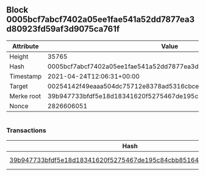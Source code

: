 ## Block 0005bcf7abcf7402a05ee1fae541a52dd7877ea3d80923fd59af3d9075ca761f

Attribute | Value
--- | ---
Height | 35765
Hash | 0005bcf7abcf7402a05ee1fae541a52dd7877ea3d80923fd59af3d9075ca761f
Timestamp | 2021-04-24T12:06:31+00:00
Target | 00254142f49eaaa504dc75712e8378ad5316cbcead634704b3734b6271167cc4
Merke root | 39b947733bfdf5e18d18341620f5275467de195c84cbb85164806174e51ca7af
Nonce | 2826606051

```

```

### Transactions

Hash | Amount
--- | ---
[39b947733bfdf5e18d18341620f5275467de195c84cbb85164806174e51ca7af](39b947733bfdf5e18d18341620f5275467de195c84cbb85164806174e51ca7af.md) | 10.00000000 SKEPTI 
